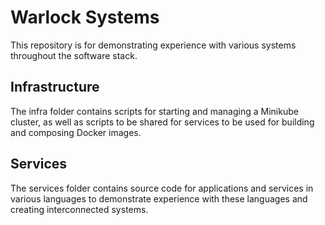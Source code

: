 # Warlock Systems

This repository is for demonstrating experience with various systems throughout
the software stack.

## Infrastructure

The infra folder contains scripts for starting and managing a Minikube cluster,
as well as scripts to be shared for services to be used for building and
composing Docker images.

## Services

The services folder contains source code for applications and services in
various languages to demonstrate experience with these languages and creating
interconnected systems.
